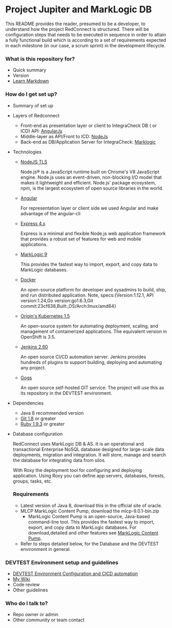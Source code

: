# Project Jupiter and MarkLogic DB #

This README provides the reader, presumed to be a developer, to understand how the project RedConnect is structured.
There will be configuration steps that needs to be executed in sequence in order to attain a fully functional
build which is according to a set of requirements expected in each milestone (in our case, a scrum sprint) in the
development lifecycle.

### What is this repository for? ###

* Quick summary
* Version
* [Learn Markdown](https://bitbucket.org/tutorials/markdowndemo)

### How do I get set up? ###

* Summary of set up

+ Layers of Redconnect
    * Front-end as presentation layer or client to IntegraCheck DB ( or ICD) API: [AngularJs]()
    * Middle-layer as API/Front to ICD: [NodeJs]()
    * Back-end as DB/Application Server for IntegraCheck: [Marklogic]()
    
+  Technologies

    * [NodeJS TLS](https://nodejs.org/en/) 

        Node.js® is a JavaScript runtime built on Chrome's V8 JavaScript engine. Node.js uses an event-driven, non-blocking I/O model that makes it lightweight and efficient. Node.js' package ecosystem, npm, is the largest ecosystem of open source libraries in the world.

    * [Angular](https://angular.io/)

        For representation layer or client side we used Angular and make advantage of the angular-cli
        
    * [Express 4.x](https://expressjs.com/)
        
        Express is a minimal and flexible Node.js web application framework that provides a robust set of features for web and mobile applications.
        
    * [MarkLogic 9](http://www.marklogic.com/) 
        
        This provides the fastest way to import, export, and copy data to MarkLogic databases.

    * [Docker](https://www.docker.com/)

        An open-source platform for developer and sysadmins to build, ship, and run distributed application.
        Note, specs:{Version:1.12.1, API version:1.24,Go version:go1.6.3,Git commit:23cf638,Built:,OS/Arch:linux/amd64}
        
    * [Origin's Kubernetes 1.5](https://kubernetes.io/)

        An open-source system for automating deployment, scaling, and management of containerized applications. The equivalent version in OpenShift is 3.5.
    
    * [Jenkins 2.60](https://jenkins.io/)
    
        An open source CI/CD automation server.  Jenkins provides hundreds of plugins to support building, deploying and automating any project.
        
    * [Gogs](https://gogs.io/)
        
        An open source self-hosted GIT service. The project will use this as its repository in the DEVTEST environment.    

+ Dependencies
    * Java 8 recommended version
    * [Git 1.8](https://git-scm.com/) or greater
    * [Ruby 1.9.3](http://www.ruby-lang.org/en/) or greater

+ Database configuration
    
    RedConnect uses MarkLogic DB & AS. It is an operational and transactional Enterprise NoSQL database designed for large-scale data deployments, migration and integration. It will store, manage and search the database for integrating data from silos. 
    
    With Roxy the deployment tool for configuring and deploying application. Using Roxy you can define app servers, databases, forests, groups, tasks, etc.

    ### Requirements ###
    * Latest version of Java 8, download this in the official site of oracle.
    + MLCP MarkLogic Content Pump, download the mlcp-9.0.1-bin.zip
        * MarkLogic Content Pump is an open-source, Java-based command-line tool. This provides the fastest way to import, export, and copy data to MarkLogic databases. For download,detailed and other features see [MarkLogic Content Pump](https://developer.marklogic.com/products/mlcp).

    * Refer to steps detailed below, for the Database and the DEVTEST environment in general.

### DEVTEST Environment setup and guidelines ###

* [DEVTEST Environment Configuration and CICD automation](DEV.LOCAL/README.md)
* [My Wiki](https://github.com/edmacabebe/d3v3nvy/wiki/Welcome-to-our-MarkLogic,-AngularJs-Nodejs-on-Redhat's-Openshift-Origin-Kubernetes-CICD-Project)
* Code review
* Other guidelines

### Who do I talk to? ###

* Repo owner or admin
* Other community or team contact
